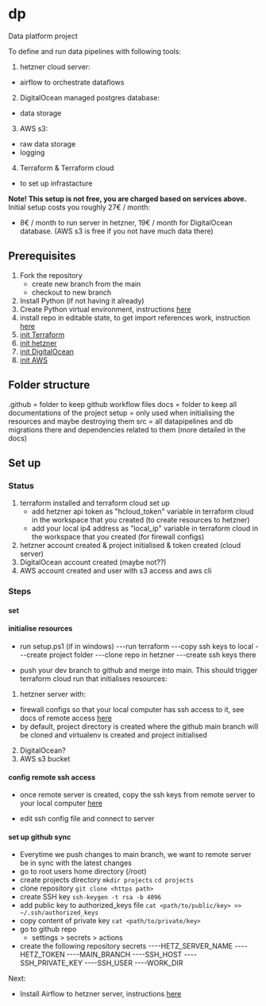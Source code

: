 # dp
Data platform project

To define and run data pipelines with following tools:
1. hetzner cloud server:
- airflow to orchestrate dataflows
2. DigitalOcean managed postgres database:
- data storage
3. AWS s3:
- raw data storage
- logging
4. Terraform & Terraform cloud
- to set up infrastacture

**Note! This setup is not free, you are charged based on services above.**
Initial setup costs you roughly 27€ / month:
- 8€ / month to run server in hetzner, 19€ / month for DigitalOcean database. (AWS s3 is free if you not have much data there)

## Prerequisites
1. Fork the repository
    - create new branch from the main
    - checkout to new branch
2. Install Python (if not having it already)
3. Create Python virtual environment, instructions [here](docs/create_venv.md)
4. install repo in editable state, to get import references work, instruction [here](docs/init_project.md)
5. [init Terraform](docs/systems/init_terraform.md)
6. [init hetzner](docs/systems//hetzner/init_hetzner.md)
7. [init DigitalOcean](docs/systems/init_digital_ocean.md)
8. [init AWS](docs/systems/init_aws.md)

## Folder structure
.github = folder to keep github workflow files
docs = folder to keep all documentations of the project
setup = only used when initialising the resources and maybe destroying them
src = all datapipelines and db migrations there and dependencies related to them (more detailed in the docs)


## Set up
### Status
1. terraform installed and terraform cloud set up
    - add hetzner api token as "hcloud_token" variable in terraform cloud in the workspace that you created (to create resources to hetzner)
    - add your local ip4 address as "local_ip" variable in terraform cloud in the workspace that you created (for firewall configs)
2. hetzner account created & project initialised & token created (cloud server)
3. DigitalOcean account created (maybe not??)
4. AWS account created and user with s3 access and aws cli

### Steps

#### set 


#### initialise resources
- run setup.ps1 (if in windows)
---run terraform
---copy ssh keys to local
---create project folder
---clone repo in hetzner
---create ssh keys there

- push your dev branch to github and merge into main. This should trigger terraform cloud run that initialises resources:
1. hetzner server with:
- firewall configs so that your local computer has ssh access to it, see docs of remote access [here](docs/systems/hetzner/remote_connection_hetzner.md)
- by default, project directory is created where the github main branch will be cloned and virtualenv is created and project initialised
2. DigitalOcean?
3. AWS s3 bucket

#### config remote ssh access
- once remote server is created, copy the ssh keys from remote server to your local computer [here](docs/systems/hetzner/remote_connection_hetzner.md)

- edit ssh config file and connect to server

#### set up github sync
- Everytime we push changes to main branch, we want to remote server be in sync with the latest changes
- go to root users home directory (/root)
- create projects directory
```mkdir projects```
```cd projects```
- clone repository
```git clone <https path>```
- create SSH key
```ssh-keygen -t rsa -b 4096```
- add public key to authorized_keys file
```cat <path/to/public/key> >> ~/.ssh/authorized_keys```
- copy content of private key
```cat <path/to/private/key>```
- go to github repo
    - settings > secrets > actions
- create the following repository secrets
----HETZ_SERVER_NAME
----HETZ_TOKEN
----MAIN_BRANCH
----SSH_HOST
----SSH_PRIVATE_KEY
----SSH_USER
----WORK_DIR







Next:
- Install Airflow to hetzner server, instructions [here](docs/systems/hetzner/init_airflow.md)
